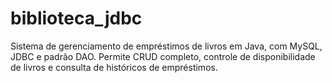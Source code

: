 # biblioteca_jdbc
Sistema de gerenciamento de empréstimos de livros em Java, com MySQL, JDBC e padrão DAO. Permite CRUD completo, controle de disponibilidade de livros e consulta de históricos de empréstimos.
